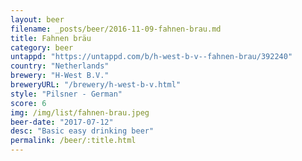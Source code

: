 ```yaml
---
layout: beer
filename: _posts/beer/2016-11-09-fahnen-brau.md
title: Fahnen bräu
category: beer
untappd: "https://untappd.com/b/h-west-b-v--fahnen-brau/392240"
country: "Netherlands"
brewery: "H-West B.V."
breweryURL: "/brewery/h-west-b-v.html"
style: "Pilsner - German"
score: 6
img: /img/list/fahnen-brau.jpeg
beer-date: "2017-07-12"
desc: "Basic easy drinking beer"
permalink: /beer/:title.html
---
```

